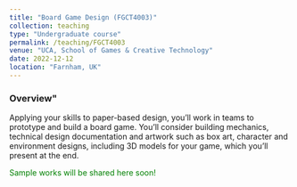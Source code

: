 ```yaml
---
title: "Board Game Design (FGCT4003)"
collection: teaching
type: "Undergraduate course"
permalink: /teaching/FGCT4003
venue: "UCA, School of Games & Creative Technology"
date: 2022-12-12
location: "Farnham, UK"
---
```



### Overview"

Applying your skills to paper-based design, you’ll work in teams to prototype and build a board game. You’ll consider building mechanics, technical design
documentation and artwork such as box art, character and environment designs, including 3D models for your game, which you’ll present at the end.

<span style="color:green">Sample works will be shared here soon!</span>

